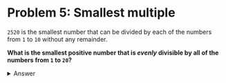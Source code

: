 # Problem 5: Smallest multiple

`2520` is the smallest number that can be divided by each of the numbers from `1` to `10` without any remainder.

**What is the smallest positive number that is *evenly* divisible by all of the numbers from `1` to `20`?**

<details>
  <summary>Answer</summary>

  ```shell
  $ python ./main.py
  ANSWER: 232792560
  ```
  Note: I suggest you to use [PyPy](https://www.pypy.org) to have better performances

</details>